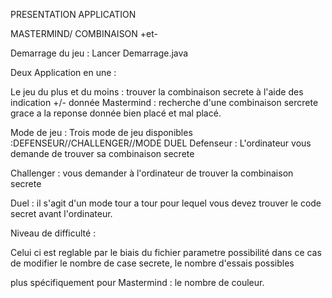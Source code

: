 PRESENTATION APPLICATION 

MASTERMIND/ COMBINAISON +et-


Demarrage du jeu :
Lancer Demarrage.java

Deux Application en une :

Le jeu du plus et du moins : trouver la combinaison secrete à l'aide des indication +/- donnée
Mastermind : recherche d'une combinaison sercrete grace a la reponse donnée bien placé et mal placé. 


Mode de jeu :
Trois mode de jeu disponibles :DEFENSEUR//CHALLENGER//MODE DUEL
Defenseur : L'ordinateur vous demande de trouver sa combinaison secrete

Challenger : vous demander à l'ordinateur de trouver la combinaison secrete

Duel : il s'agit d'un mode tour a tour pour lequel vous devez trouver le code secret avant l'ordinateur.

Niveau de difficulté :

Celui ci est reglable par le biais du fichier parametre 
possibilité dans ce cas de modifier le nombre de case secrete, le nombre d'essais possibles
 
plus spécifiquement pour Mastermind : le nombre de couleur.







